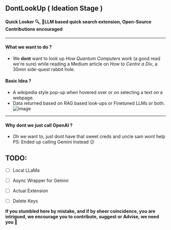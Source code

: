 ## DontLookUp ( Ideation Stage )
#### Quick Looker 🔍, 🤖LLM based quick search extension, Open-Source Contributions encouraged
---

#### What we want to do ?
- We **dont** want to look up *How Quantum Computers work* (a good read we're sure) while reading a Medium article on *How to Centre a Div*, a 30min side-quest rabbit hole.

#### Basic Idea ?
- A wikipedia style pop-up when hovered over or on selecting a text on a webpage.
- Data returned based on RAG based look-ups or Finetuned LLMs or both.
![image](https://github.com/AusafMo/DontLookUp/assets/75237046/db58628c-1bf3-445c-b4b4-2e8973d6f121)

<hr/>

#### Why dont we just call OpenAI ? 
- Oh we want to, just dont have that sweet creds and uncle sam wont help <br> 
PS: Ended up calling Gemini Instead 😕

## TODO:

- [ ] Local LLaMa
- [ ] Async Wrapper for Gemini
- [ ] Actual Extension
- [ ] Delete Keys


**If you stumbled here by mistake, and if by sheer coincidence, you are intrigued, we encourage you to contribute, suggest or Advise, we need you 🥺**
